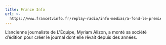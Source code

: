 ```yaml
---
title: France Info
url: >-
  https://www.francetvinfo.fr/replay-radio/info-medias/a-fond-le-premier-magazine-sportif-pour-enfants-le-concept-n-interessait-aucun-editeur-confie-sa-creatrice_5597123.html
---
```


L’ancienne journaliste de L'Équipe, Myriam Alizon, a monté sa société d’édition pour créer le journal dont elle rêvait depuis des années.
